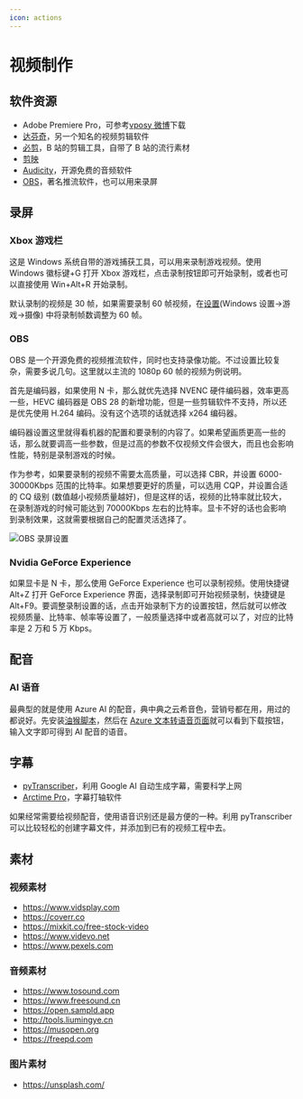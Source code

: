 ```yaml
---
icon: actions
---
```


# 视频制作

## 软件资源

- Adobe Premiere Pro，可参考[vposy 微博](https://weibo.com/vposy)下载
- [达芬奇](http://www.blackmagicdesign.com/products/davinciresolve)，另一个知名的视频剪辑软件
- [必剪](https://bcut.bilibili.cn)，B 站的剪辑工具，自带了 B 站的流行素材
- [剪映](https://lv.ulikecam.com/)
- [Audicity](https://www.audacityteam.org)，开源免费的音频软件
- [OBS](https://obsproject.com/download)，著名推流软件，也可以用来录屏

## 录屏

### Xbox 游戏栏

这是 Windows 系统自带的游戏捕获工具，可以用来录制游戏视频。使用 Windows 徽标键+G 打开 Xbox 游戏栏，点击录制按钮即可开始录制，或者也可以直接使用 Win+Alt+R 开始录制。

默认录制的视频是 30 帧，如果需要录制 60 帧视频，在[设置](ms-settings:gaming-gamedvr)(Windows 设置->游戏->摄像) 中将录制帧数调整为 60 帧。

### OBS

OBS 是一个开源免费的视频推流软件，同时也支持录像功能。不过设置比较复杂，需要多说几句。这里就以主流的 1080p 60 帧的视频为例说明。

首先是编码器，如果使用 N 卡，那么就优先选择 NVENC 硬件编码器，效率更高一些，HEVC 编码器是 OBS 28 的新增功能，但是一些剪辑软件不支持，所以还是优先使用 H.264 编码。没有这个选项的话就选择 x264 编码器。

编码器设置这里就得看机器的配置和要录制的内容了。如果希望画质更高一些的话，那么就要调高一些参数，但是过高的参数不仅视频文件会很大，而且也会影响性能，特别是录制游戏的时候。

作为参考，如果要录制的视频不需要太高质量，可以选择 CBR，并设置 6000-30000Kbps 范围的比特率。如果想要更好的质量，可以选用 CQP，并设置合适的 CQ 级别 (数值越小视频质量越好)，但是这样的话，视频的比特率就比较大，在录制游戏的时候可能达到 70000Kbps 左右的比特率。显卡不好的话也会影响到录制效果，这就需要根据自己的配置灵活选择了。

![OBS 录屏设置](./img/OBS录像设置.png)

### Nvidia GeForce Experience

如果显卡是 N 卡，那么使用 GeForce Experience 也可以录制视频。使用快捷键 Alt+Z 打开 GeForce Experience 界面，选择录制即可开始视频录制，快捷键是 Alt+F9。要调整录制设置的话，点击开始录制下方的设置按钮，然后就可以修改视频质量、比特率、帧率等设置了，一般质量选择中或者高就可以了，对应的比特率是 2 万和 5 万 Kbps。

## 配音

### AI 语音

最典型的就是使用 Azure AI 的配音，典中典之云希音色，营销号都在用，用过的都说好。先安装[油猴脚本](https://greasyfork.org/zh-CN/scripts/444347-azure-speech-download?)，然后在 [Azure 文本转语音页面](https://azure.microsoft.com/zh-cn/products/cognitive-services/text-to-speech/#features)就可以看到下载按钮，输入文字即可得到 AI 配音的语音。

## 字幕

- [pyTranscriber](https://github.com/raryelcostasouza/pyTranscriber)，利用 Google AI 自动生成字幕，需要科学上网
- [Arctime Pro](https://arctime.org/download.html)，字幕打轴软件

如果经常需要给视频配音，使用语音识别还是最方便的一种。利用 pyTranscriber 可以比较轻松的创建字幕文件，并添加到已有的视频工程中去。

## 素材

### 视频素材

- <https://www.vidsplay.com>
- <https://coverr.co>
- <https://mixkit.co/free-stock-video>
- <https://www.videvo.net>
- <https://www.pexels.com>

### 音频素材

- <https://www.tosound.com>
- <https://www.freesound.cn>
- <https://open.sampld.app>
- <http://tools.liumingye.cn>
- <https://musopen.org>
- <https://freepd.com>

### 图片素材

- <https://unsplash.com/>
